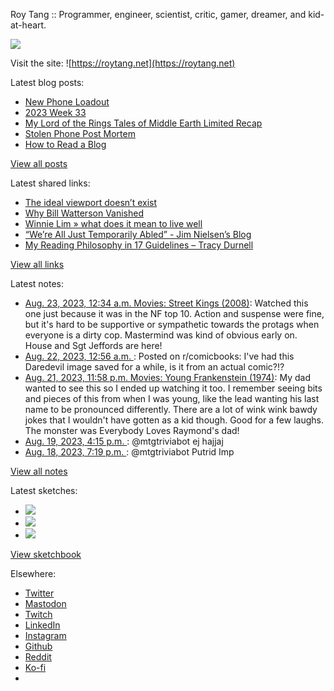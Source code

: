 Roy Tang :: Programmer, engineer, scientist, critic, gamer, dreamer, and kid-at-heart.

![](https://roytang.net/static/img/profile.jpg)

Visit the site: ![https://roytang.net](https://roytang.net)

Latest blog posts:

- [New Phone Loadout](https://roytang.net/2023/08/new-phone-loadout/)
- [2023 Week 33](https://roytang.net/2023/08/2023-week-33/)
- [My Lord of the Rings Tales of Middle Earth Limited Recap](https://roytang.net/2023/08/mtgltr-limited-recap/)
- [Stolen Phone Post Mortem](https://roytang.net/2023/08/stolen-phone-post-mortem/)
- [How to Read a Blog](https://roytang.net/2023/08/reading-blogs/)

[View all posts](https://roytang.net/blog)

Latest shared links:

- [The ideal viewport doesn’t exist](https://roytang.net/2023/08/54324b2735bca9c136d8d263547ee446/)
- [Why Bill Watterson Vanished](https://roytang.net/2023/08/8b2c44d667570e31f6b73b860f0f7a95/)
- [Winnie Lim » what does it mean to live well](https://roytang.net/2023/08/f388274d38c0a59e23c69b16bcef89f8/)
- [“We’re All Just Temporarily Abled” - Jim Nielsen’s Blog](https://roytang.net/2023/08/2330dd9decd18acd685c3c72473fcdf7/)
- [My Reading Philosophy in 17 Guidelines – Tracy Durnell](https://roytang.net/2023/08/9230b482363a4f62e9a3c8eca9e5806c/)

[View all links](https://roytang.net/links)

Latest notes:

- [Aug. 23, 2023, 12:34 a.m. Movies: Street Kings (2008)](https://roytang.net/2023/08/street-kings-2008/): Watched this one just because it was in the NF top 10. Action and suspense were fine, but it&#x27;s hard to be supportive or sympathetic towards the protags when everyone is a dirty cop. Mastermind was kind of obvious early on. House and Sgt Jeffords are here!
- [Aug. 22, 2023, 12:56 a.m. ](https://roytang.net/2023/08/15xd8r5/): Posted on r/comicbooks: I&#x27;ve had this Daredevil image saved for a while, is it from an actual comic?!?
- [Aug. 21, 2023, 11:58 p.m. Movies: Young Frankenstein (1974)](https://roytang.net/2023/08/young-frankenstein-1974/): My dad wanted to see this so I ended up watching it too. I remember seeing bits and pieces of this from when I was young, like the lead wanting his last name to be pronounced differently. There are a lot of wink wink bawdy jokes that I wouldn&#x27;t have gotten as a kid though. Good for a few laughs. The monster was Everybody Loves Raymond&#x27;s dad!
- [Aug. 19, 2023, 4:15 p.m. ](https://roytang.net/2023/08/110915282758385711/): @mtgtriviabot ej hajjaj
- [Aug. 18, 2023, 7:19 p.m. ](https://roytang.net/2023/08/110910344421724356/): @mtgtriviabot Putrid Imp

[View all notes](https://roytang.net/notes)

Latest sketches:


- ![](https://roytang.net/media/cache/a6/91/a691e8e5ea3ce73099ba719c9d195dca.jpg)
- ![](https://roytang.net/media/cache/6a/6a/6a6a50c5debd7b0864f953d27d218c9f.jpg)
- ![](https://roytang.net/media/cache/7a/d4/7ad4e6def8147d6f83590eb62ebf33e6.jpg)

[View sketchbook](https://roytang.net/albums/sketchbook)


Elsewhere:

- [Twitter](https://twitter.com/roytang)
- [Mastodon](https://indieweb.social/@roytang)
- [Twitch](https://twitch.tv/twitchyroy)
- [LinkedIn](https://www.linkedin.com/in/roytang)
- [Instagram](https://instagram.com/roytang0400)
- [Github](https://github.com/roytang)
- [Reddit](https://reddit.com/u/hungryroy)
- [Ko-fi](https://ko-fi.com/roytang)
- [](mailto:hello@roytang.net)